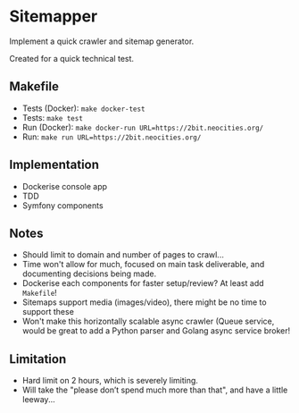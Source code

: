 # Sitemapper

Implement a quick crawler and sitemap generator.

Created for a quick technical test.


## Makefile

 * Tests (Docker): `make docker-test`
 * Tests: `make test`
 * Run (Docker): `make docker-run URL=https://2bit.neocities.org/`
 * Run: `make run URL=https://2bit.neocities.org/`


## Implementation

* Dockerise console app
* TDD
* Symfony components


## Notes

 * Should limit to domain and number of pages to crawl...
 * Time won't allow for much, focused on main task deliverable, and documenting decisions being made.
 * Dockerise each components for faster setup/review? At least add `Makefile`!
 * Sitemaps support media (images/video), there might be no time to support these
 * Won't make this horizontally scalable async crawler (Queue service, would be great to add a Python parser and Golang async service broker!


## Limitation

 * Hard limit on 2 hours, which is severely limiting.
 * Will take the "please don’t spend much more than that", and have a little leeway...
